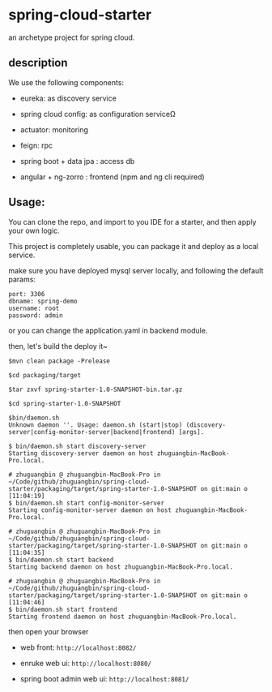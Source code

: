 # spring-cloud-starter
an archetype project for spring cloud.

## description

We use the following components:

* eureka: as discovery service

* spring cloud config: as configuration serviceΩ

* actuator: monitoring

* feign: rpc

* spring boot + data jpa : access db

* angular + ng-zorro : frontend (npm and ng cli required)


## Usage:

You can clone the repo, and import to you IDE for a starter, and then apply your own logic.

This project is completely usable, you can package it and deploy as a local service.

make sure you have deployed mysql server locally, and following the default params:

```
port: 3306
dbname: spring-demo
username: root 
password: admin
```
or you can change the application.yaml in backend module.

then, let's build the deploy it~


```
$mvn clean package -Prelease

$cd packaging/target

$tar zxvf spring-starter-1.0-SNAPSHOT-bin.tar.gz

$cd spring-starter-1.0-SNAPSHOT

$bin/daemon.sh
Unknown daemon ''. Usage: daemon.sh (start|stop) (discovery-server|config-monitor-server|backend|frontend) [args].

$ bin/daemon.sh start discovery-server
Starting discovery-server daemon on host zhuguangbin-MacBook-Pro.local.

# zhuguangbin @ zhuguangbin-MacBook-Pro in ~/Code/github/zhuguangbin/spring-cloud-starter/packaging/target/spring-starter-1.0-SNAPSHOT on git:main o [11:04:19]
$ bin/daemon.sh start config-monitor-server
Starting config-monitor-server daemon on host zhuguangbin-MacBook-Pro.local.

# zhuguangbin @ zhuguangbin-MacBook-Pro in ~/Code/github/zhuguangbin/spring-cloud-starter/packaging/target/spring-starter-1.0-SNAPSHOT on git:main o [11:04:35]
$ bin/daemon.sh start backend
Starting backend daemon on host zhuguangbin-MacBook-Pro.local.

# zhuguangbin @ zhuguangbin-MacBook-Pro in ~/Code/github/zhuguangbin/spring-cloud-starter/packaging/target/spring-starter-1.0-SNAPSHOT on git:main o [11:04:46]
$ bin/daemon.sh start frontend
Starting frontend daemon on host zhuguangbin-MacBook-Pro.local.

```

then open your browser

* web front: `http://localhost:8082/`

* enruke web ui: `http://localhost:8080/`

* spring boot admin web ui: `http://localhost:8081/`
